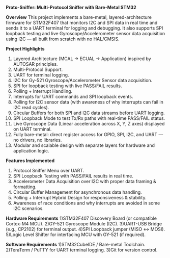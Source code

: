 **Proto-Sniffer: Multi-Protocol Sniffer with Bare-Metal STM32**

**Overview**
This project implements a bare-metal, layered-architecture firmware for STM32F407 that monitors I2C and SPI data in real time and sends it to a UART terminal for logging and debugging.
It also supports SPI loopback testing and live Gyroscope/Accelerometer sensor data acquisition using I2C — all built from scratch with no HAL/CMSIS.


**Project Highlights**
 1) Layered Architecture (MCAL → ECUAL → Application) inspired by AUTOSAR principles.
 2) Multi-Protocol Support.
 3) UART for terminal logging.
 4) I2C for Gy-521 Gyroscope/Accelerometer Sensor data acquisition.
 5) SPI for loopback testing with live PASS/FAIL results.
 6) Polling + Interrupt Handling.
 7) Interrupts for UART commands and SPI loopback events.
 8) Polling for I2C sensor data (with awareness of why interrupts can fail in I2C read cycles).
 9) Circular Buffers for both SPI and I2C data streams before UART logging.
10) SPI Loopback Mode to test Tx/Rx paths with real-time PASS/FAIL status.
11) Live Gyroscope Data (Linear acceleration across X, Y, Z axes) displayed on UART terminal.
12) Fully bare-metal: direct register access for GPIO, SPI, I2C, and UART — no drivers, no libraries.
13) Modular and scalable design with separate layers for hardware and application logic.

**Features Implemented**
1) Protocol Sniffer Menu over UART.
2) SPI Loopback Testing with PASS/FAIL results in real time.
3) Accelerometer Data Acquisition over I2C with proper data framing & formatting.
4) Circular Buffer Management for asynchronous data handling.
5) Polling + Interrupt Hybrid Design for responsiveness & stability.
6) Awareness of race conditions and why interrupts are avoided in some I2C scenarios.

**Hardware Requirements**
1)STM32F407 Discovery Board (or compatible Cortex-M4 MCU).
2)GY-521 Gyroscope Module (I2C).
3)UART-USB Bridge (e.g., CP2102) for terminal output.
4)SPI Loopback jumper (MISO ↔ MOSI).
5)Logic Level Shifter for interfacing MCU with GY-521 (if required).

**Software Requirements**
1)STM32CubeIDE / Bare-metal Toolchain.
2)TeraTerm / PuTTY for UART terminal logging.
3)Git for version control.
